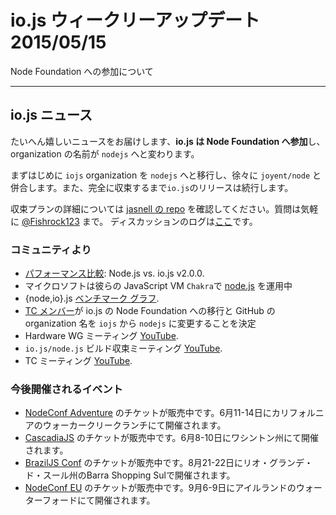# io.js ウィークリーアップデート 2015/05/15

Node Foundation への参加について

---

<!--
# io.js News
-->

## io.js ニュース

<!--
We are happy to announce this news, **"io.js decides to join the Node Foundation"**. And our organization name will be renamed `nodejs`.
-->

たいへん嬉しいニュースをお届けします、**io.js は Node Foundation へ参加**し、organization の名前が `nodejs` へと変わります。

<!--
As a first step, we will move from `iojs` organization to `nodejs` organization and will converge `joyent/node` gradually. We will continue to release `io.js` until the convergence have done.
-->

まずはじめに `iojs` organization を `nodejs` へと移行し、徐々に `joyent/node` と併合します。また、完全に収束するまで`io.js`のリリースは続行します。

<!--
If you would like to see the convergence plan in detail, please check it at [jasnell repo](https://github.com/jasnell/dev-policy/blob/master/convergence.md). When you would like to ask questions, feel free to ask [@Fishrock123](mailto:fishrock123@rocketmail.com). The discussion log is [here](https://github.com/nodejs/node/issues/1664)
-->

収束プランの詳細については [jasnell の repo](https://github.com/jasnell/dev-policy/blob/master/convergence.md) を確認してください。質問は気軽に [@Fishrock123](mailto:fishrock123@rocketmail.com) まで。 ディスカッションのログは[ここ](https://github.com/nodejs/node/issues/1664)です。

<!--
### Community Updates
-->

### コミュニティより

<!--
* [Performance Showdown](https://raygun.io/blog/2015/05/performance-showdown-node-js-vs-io-js-v2-0-0/): Node.js vs. io.js v2.0.0.
* Microsoft has [node.js](https://github.com/Microsoft/node) running on their JavaScript VM `Chakra`.
* {node,io}.js [benchmark graphs](http://thlorenz.com/benchgraph/).
* [TC members](https://twitter.com/rvagg/status/598605393636429825) decide to move io.js to Node Foundation and the organization name will be renamed nodejs.
* Hardware WG Meeting on [YouTube](https://www.youtube.com/watch?v=EFJVMGRtDWE).
* `io.js/node.js` Build Convergence Meeting on [YouTube](https://www.youtube.com/watch?v=8dxkM9vHmrY).
* TC Meeting on [YouTube](https://www.youtube.com/watch?v=UbYiFLf7MpU).
-->

* [パフォーマンス比較](https://raygun.io/blog/2015/05/performance-showdown-node-js-vs-io-js-v2-0-0/): Node.js vs. io.js v2.0.0.
* マイクロソフトは彼らの JavaScript VM `Chakra`で [node.js](https://github.com/Microsoft/node) を運用中
* {node,io}.js [ベンチマーク グラフ](http://thlorenz.com/benchgraph/).
* [TC メンバー](https://twitter.com/rvagg/status/598605393636429825)が io.js の Node Foundation への移行と GitHub の organization 名を `iojs` から `nodejs` に変更することを決定
* Hardware WG ミーティング [YouTube](https://www.youtube.com/watch?v=EFJVMGRtDWE).
* `io.js/node.js` ビルド収束ミーティング [YouTube](https://www.youtube.com/watch?v=8dxkM9vHmrY).
* TC ミーティング [YouTube](https://www.youtube.com/watch?v=UbYiFLf7MpU).

<!--
### Upcoming Events
-->

### 今後開催されるイベント

<!--
* [NodeConf Adventure](http://nodeconf.com/) tickets are on sale, June 11th - 14th at Walker Creek Ranch, CA
* [CascadiaJS](http://2015.cascadiajs.com/) tickets are on sale, July 8th - 10th at Washington State
* [BrazilJS Conf](http://braziljs.com.br/) tickets are on sale, August 21st - 22nd at Shopping Center BarraShoppingSul
* [NodeConf EU](http://nodeconf.eu/) tickets are on sale, September 6th - 9th at Waterford, Ireland
-->

* [NodeConf Adventure](http://nodeconf.com/) のチケットが販売中です。6月11-14日にカリフォルニアのウォーカークリークランチにて開催されます。
* [CascadiaJS](http://2015.cascadiajs.com/) のチケットが販売中です。6月8-10日にワシントン州にて開催されます。
* [BrazilJS Conf](http://braziljs.com.br/) のチケットが販売中です。8月21-22日にリオ・グランデ・ド・スール州のBarra Shopping Sulで開催されます。
* [NodeConf EU](http://nodeconf.eu/) のチケットが販売中です。9月6-9日にアイルランドのウォーターフォードにて開催されます。
